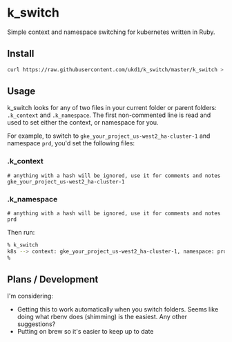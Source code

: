 # k_switch

Simple context and namespace switching for kubernetes written in Ruby.

## Install

```bash
curl https://raw.githubusercontent.com/ukd1/k_switch/master/k_switch > /usr/local/bin/k_switch && chmod +x /usr/local/bin/k_switch
```

## Usage

k_switch looks for any of two files in your current folder or parent folders: `.k_context` and `.k_namespace`. The first non-commented line is read and used to set either the context, or namespace for you.

For example, to switch to ``gke_your_project_us-west2_ha-cluster-1`` and namespace ``prd``,  you'd set the following files:

### .k_context
```
# anything with a hash will be ignored, use it for comments and notes
gke_your_project_us-west2_ha-cluster-1
```

### .k_namespace
```
# anything with a hash will be ignored, use it for comments and notes
prd
```

Then run:
```zsh
% k_switch
k8s --> context: gke_your_project_us-west2_ha-cluster-1, namespace: prd
%
```

## Plans / Development

I'm considering:

* Getting this to work automatically when you switch folders. Seems like doing what rbenv does (shimming) is the easiest. Any other suggestions?
* Putting on brew so it's easier to keep up to date